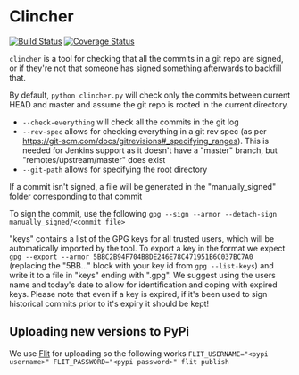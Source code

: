 Clincher
========
[![Build Status](https://travis-ci.org/lshift/clincher.svg?branch=master)](https://travis-ci.org/lshift/clincher)
[![Coverage Status](https://coveralls.io/repos/github/lshift/clincher/badge.svg)](https://coveralls.io/github/lshift/clincher)

`clincher` is a tool for checking that all the commits in a git repo are signed, or if they're not that someone has signed something afterwards to backfill that.

By default, `python clincher.py` will check only the commits between current HEAD and master and assume the git repo is rooted in the current directory.

* `--check-everything` will check all the commits in the git log
* `--rev-spec` allows for checking everything in a git rev spec (as per https://git-scm.com/docs/gitrevisions#_specifying_ranges). This is needed for Jenkins support as it doesn't have a "master" branch, but "remotes/upstream/master" does exist
* `--git-path` allows for specifying the root directory

If a commit isn't signed, a file will be generated in the "manually_signed" folder corresponding to that commit

To sign the commit, use the following
`gpg --sign --armor --detach-sign manually_signed/<commit file>`

"keys" contains a list of the GPG keys for all trusted users, which will be automatically imported by the tool. To export a key in the format we expect
`gpg --export --armor 5BBC2B94F704B8DE246E78C471951B6C037BC7A0` (replacing the "5BB..." block with your key id from `gpg --list-keys`) and write it to a file
in "keys" ending with ".gpg". We suggest using the users name and today's date to allow for identification and coping with expired keys. Please note that
even if a key is expired, if it's been used to sign historical commits prior to it's expiry it should be kept!

Uploading new versions to PyPi
------------------------------
We use [Flit](https://flit.readthedocs.io/en/latest/) for uploading so the following works
`FLIT_USERNAME="<pypi username>" FLIT_PASSWORD="<pypi password>" flit publish`